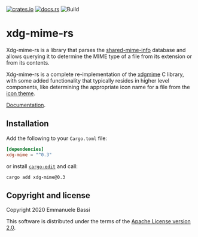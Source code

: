 [![crates.io](https://img.shields.io/crates/v/xdg_mime.svg)](https://crates.io/crates/xdg-mime)
[![docs.rs](https://docs.rs/xdg-mime/badge.svg)](https://docs.rs/xdg-mime)
![Build](https://github.com/ebassi/xdg-mime-rs/workflows/Build/badge.svg)

xdg-mime-rs
===========

Xdg-mime-rs is a library that parses the [shared-mime-info][shared-mime]
database and allows querying it to determine the MIME type of a file from
its extension or from its contents.

Xdg-mime-rs is a complete re-implementation of the [xdgmime][xdgmime] C
library, with some added functionality that typically resides in higher
level components, like determining the appropriate icon name for a file
from the [icon theme][fdo-icon-theme].

[Documentation][docs].

Installation
------------

Add the following to your `Cargo.toml` file:

```toml
[dependencies]
xdg-mime = "^0.3"
```

or install [`cargo-edit`][cargo-edit] and call:

```
cargo add xdg-mime@0.3
```

Copyright and license
---------------------

Copyright 2020  Emmanuele Bassi

This software is distributed under the terms of the [Apache License
version 2.0](./LICENSE.txt).

[shared-mime]: https://freedesktop.org/wiki/Specifications/shared-mime-info-spec/
[xdgmime]: https://gitlab.freedesktop.org/xdg/xdgmime
[fdo-icon-theme]: https://specifications.freedesktop.org/icon-theme-spec/icon-theme-spec-latest.html
[cargo-edit]: https://github.com/killercup/cargo-edit
[docs]: https://docs.rs/xdg_mime/
